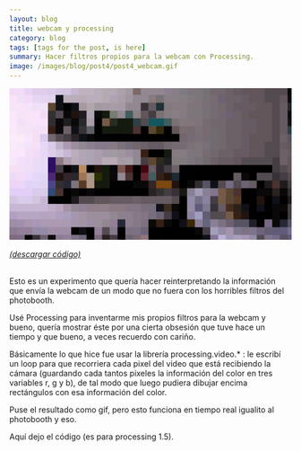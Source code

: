 ```yaml
---
layout: blog
title: webcam y processing
category: blog
tags: [tags for the post, is here]  
summary: Hacer filtros propios para la webcam con Processing.
image: /images/blog/post4/post4_webcam.gif
---
```


![Alt text](/images/blog/post4/post4_webcam.gif "pixelismus.tumblr.com")

[*(descargar código)*](https://dl.dropboxusercontent.com/u/21566953/mqvlm/post4_webcam.zip)

<br>
Esto es un experimento que quería hacer reinterpretando la información que envía la webcam de un modo que no fuera con los 
horribles filtros del photobooth.   

Usé Processing para inventarme mis propios filtros para la webcam y bueno, quería mostrar éste por una cierta obsesión que tuve hace un tiempo y que bueno, a veces recuerdo con cariño. 

Básicamente lo que hice fue usar la librería processing.video.* : le escribí un loop para que recorriera cada pixel del video que está recibiendo la cámara (guardando cada tantos pixeles la información del color en tres variables r, g  y b), de tal modo que luego pudiera dibujar encima rectángulos con esa información del color.

Puse el resultado como gif, pero esto funciona en tiempo real igualito al photobooth y eso.

Aquí dejo el código (es para processing 1.5).





<br>







<br><br>
